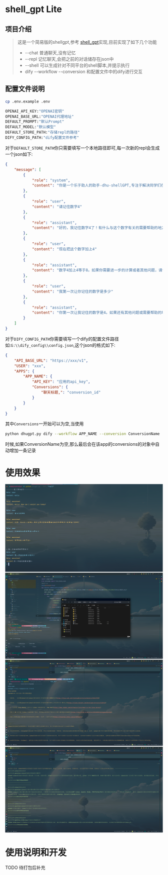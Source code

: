 # shell_gpt Lite 
## 项目介绍
> 这是一个简易版的shellgpt,参考 [shell_gpt](https://github.com/TheR1D/shell_gpt)实现,目前实现了如下几个功能
> - --chat 普通聊天,没有记忆
> - --repl 记忆聊天,会把之前的对话储存在json中
> - --shell 可以生成针对不同平台的shell脚本,并提示执行
> - dify --workflow --conversion 和配置文件中的dify进行交互
## 配置文件说明
```bash
cp .env.example .env
```
```bash
OPENAI_API_KEY:"OPENAI密钥"
OPENAI_BASE_URL:"OPENAI代理地址"
DEFAULT_PROMPT:"默认Prompt"
DEFAULT_MODEL:"默认模型"
DEFAULT_STORE_PATH:"存储repl的路径"
DIFY_CONFIG_PATH:"dify配置文件参考"
```
对于`DEFAULT_STORE_PATH`你只需要填写一个本地路径即可,每一次新的repl会生成一个json如下:
```json
{
    "message": [
        {
            "role": "system",
            "content": "你是一个乐于助人的助手-dhu-shellGPT,专注于解决同学们在编程学习中遇到的各式各样的问题"
        },
        {
            "role": "user",
            "content": "请记住数字4"
        },
        {
            "role": "assistant",
            "content": "好的，我记住数字4了！有什么与这个数字有关的需要帮助的地方吗？"
        },
        {
            "role": "user",
            "content": "现在把这个数字加上4"
        },
        {
            "role": "assistant",
            "content": "数字4加上4等于8。如果你需要进一步的计算或者其他问题，请告诉我！"
        },
        {
            "role": "user",
            "content": "我第一次让你记住的数字是多少"
        },
        {
            "role": "assistant",
            "content": "你第一次让我记住的数字是4。如果还有其他问题或需要帮助的地方，请随时告诉我！"
        }
    ]
}
```
对于`DIFY_CONFIG_PATH`你需要填写一个dify的配置文件路径如:`G:\\dify_config\\config.json`,这个json的格式如下:
```json
{
    "API_BASE_URL": "https://xxx/v1",
    "USER": "xxx",
    "APPS": {
        "APP_NAME": {
            "API_KEY": "应用的api_key",
            "Conversions": {
                "聊天标题,": "conversion_id"
            }
        }
    }
}
```
其中`Conversions`一开始可以为空,当使用
```bash
python dhugpt.py dify --workflow APP_NAME --conversion ConversionName
```
时候,如果ConversionName为空,那么最后会在该app的conversions的对象中自动增加一条记录
# 使用效果
![Snipaste_2024-09-29_23-17-48.png](img%2FSnipaste_2024-09-29_23-17-48.png)
![Snipaste_2024-09-30_00-06-23.png](img%2FSnipaste_2024-09-30_00-06-23.png)
![Snipaste_2024-10-02_13-20-18.png](img%2FSnipaste_2024-10-02_13-20-18.png)
![Snipaste_2024-10-02_13-21-11.png](img%2FSnipaste_2024-10-02_13-21-11.png)
# 使用说明和开发
TODO 待打包后补充